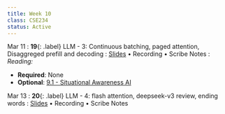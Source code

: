 ```yaml
---
title: Week 10
class: CSE234
status: Active
---
```


Mar 11
: **19**{: .label} LLM - 3: Continuous batching, paged attention, Disaggreged prefill and decoding 
  : [Slides](assets/slides/mar11.pdf) &#8226; Recording &#8226; Scribe Notes
: *Reading:*
  * **Required**: None
  * **Optional**: [9.1 - Situational Awareness AI](https://situational-awareness.ai/)




Mar 13
: **20**{: .label} LLM - 4: flash attention, deepseek-v3 review, ending words
  : [Slides](assets/slides/mar13.pdf) &#8226; Recording &#8226; Scribe Notes

